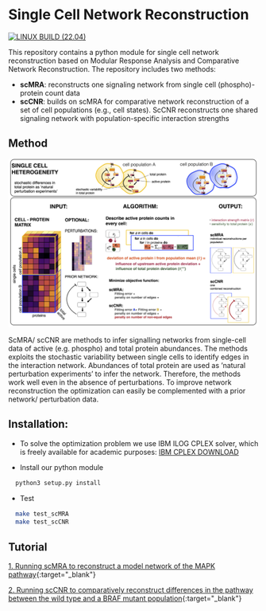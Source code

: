 # Single Cell Network Reconstruction
[![LINUX BUILD (22.04)](https://github.com/ibivu/scmra/actions/workflows/python-app.yml/badge.svg)](https://github.com/ibivu/scmra/actions/workflows/python-app.yml)

This repository contains a python module for single cell network reconstruction based on Modular Response Analysis and Comparative Network Reconstruction.
The repository includes two methods:

  - **scMRA**: reconstructs one signaling network from single cell (phospho)-protein count data
  - **scCNR**: builds on scMRA for comparative network reconstruction of a set of cell populations (e.g., cell states).
               ScCNR reconstructs one shared signaling network with population-specific interaction strengths
   
## Method

![Method](https://github.com/ibivu/scmra/blob/main/docs/scCNR_Overview.png)

ScMRA/ scCNR are methods to infer signalling networks from single-cell data of active (e.g. phospho) and total protein abundances. 
The methods exploits the stochastic variability between single cells to identify edges in the interaction network. 
Abundances of total protein are used as ’natural perturbation experiments’ to infer the network. Therefore, the methods work well
even in the absence of perturbations. To improve network reconstruction the optimization can easily be complemented with a prior network/ perturbation data.

## Installation:

- To solve the optimization problem we use IBM ILOG CPLEX solver, which is freely available for academic purposes:
[IBM CPLEX DOWNLOAD](https://www.ibm.com/support/pages/downloading-ibm-ilog-cplex-optimization-studio-2010)

- Install our python module
```bash
  python3 setup.py install
```

- Test
```bash
  make test_scMRA
  make test_scCNR
```

## Tutorial

[1. Running scMRA to reconstruct a model network of the MAPK pathway](https://github.com/ibivu/scmra/blob/main/docs/scMRA_Tutorial.html){:target="_blank"}

[2. Running scCNR to comparatively reconstruct differences in the pathway between the wild type and a BRAF mutant population](https://github.com/ibivu/scmra/blob/main/docs/scCNR_Tutorial.html){:target="_blank"}
